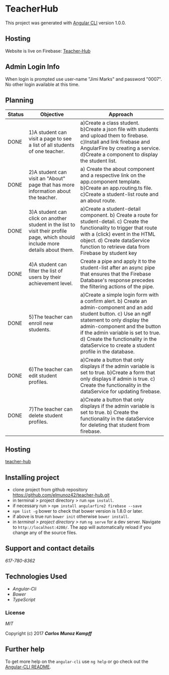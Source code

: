 # TeacherHub

This project was generated with [Angular CLI](https://github.com/angular/angular-cli) version 1.0.0.

## Hosting 

Website is live on Firebase: [Teacher-Hub](https://teacher-hub.firebaseapp.com/)

## Admin Login Info

When login is prompted use user-name "Jimi Marks" and password "0007". No other login available at this time.

## Planning
|Status|Objective |Approach|
|------|----------|--------|
|DONE|1)A student can visit a page to see a list of all students of one teacher.|a)Create a class student. b)Create a json file with students and upload them to firebase. c)Install and link firebase and AngularFire by creating a service. d)Create a component to display the student list.
|DONE|2)A student can visit an "About" page that has more information about the teacher.|a) Create the about component and a respective link on the app.component template. b)Create an app.routing.ts file. c)Create a student-list route and an about route.|
|DONE|3)A student can click on another student in the list to visit their profile page, which should include more details about them.|a)Create a student-detail component. b) Create a route for student-detail. c) Create the functionality to trigger that route with a (click) event in the HTML object. d) Create dataService function to retrieve data from Firebase by student key |
|DONE|4)A student can filter the list of users by their achievement level.|Create a pipe and apply it to the student-list after an async pipe that ensures that the Firebase Database's response precedes the filtering actions of the pipe.|
|DONE|5)The teacher can enroll new students. |a)Create a simple login form with a confirm alert. b) Create an admin-component and an add student button. c) Use an ngIf statement to only display the admin-component and the button if the admin variable is set to true. d) Create the functionality in the dataService to create a student profile in the database.|
|DONE|6)The teacher can edit student profiles.|a)Create a button that only displays if the admin variable is set to true. b)Create a form that only displays if admin is true. c) Create the functionality in the dataService for updating firebase.|
|DONE|7)The teacher can delete student profiles.|a)Create a button that only displays if the admin variable is set to true. b) Create the functionality in the dataService for deleting that student from firebase.|

## Hosting

 [teacher-hub](https://teacher-hub.firebaseapp.com/)
## Installing project

* clone project from github repository https://github.com/elmunoz42/teacher-hub.git
* in terminal  > project directory > run `npm install`.
* if necessary run > `npm install angularfire2 firebase --save`
* `npm list -g` bower to check that bower version is 1.8.0 or later.
* if above is true run `bower init` otherwise `bower install`.
* in _terminal  > project directory >_ run `ng serve` for a dev server. Navigate to `http://localhost:4200/`. The app will automatically reload if you change any of the source files.

## Support and contact details

_617-780-8362_

## Technologies Used

* _Angular-Cli_
* _Bower_
* _TypeScript_

### License

*MIT*

Copyright (c) 2017 **_Carlos Munoz Kampff_**

## Further help

To get more help on the `angular-cli` use `ng help` or go check out the [Angular-CLI README](https://github.com/angular/angular-cli/blob/master/README.md).
